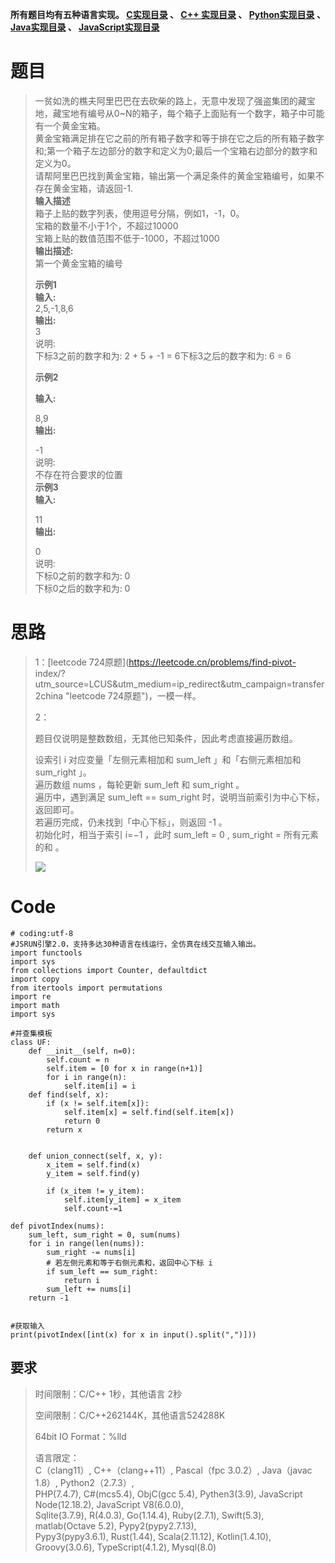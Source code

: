 **所有题目均有五种语言实现。
**[C实现目录](https://renjie.blog.csdn.net/article/details/129190260 "C实现目录")** 、
**[C++ 实现目录](https://blog.csdn.net/misayaaaaa/category_12036814.html "C++
实现目录")** 、
**[Python实现目录](https://blog.csdn.net/misayaaaaa/category_12111005.html
"Python实现目录")** 、
**[Java实现目录](https://blog.csdn.net/misayaaaaa/category_12111006.html
"Java实现目录")** 、
**[JavaScript实现目录](https://blog.csdn.net/misayaaaaa/category_12199270.html
"JavaScript实现目录")****

# 题目

> 一贫如洗的樵夫阿里巴巴在去砍柴的路上，无意中发现了强盗集团的藏宝地，藏宝地有编号从0~N的箱子，每个箱子上面贴有一个数字，箱子中可能有一个黄金宝箱。  
>  黄金宝箱满足排在它之前的所有箱子数字和等于排在它之后的所有箱子数字和;第一个箱子左边部分的数字和定义为0;最后一个宝箱右边部分的数字和定义为0。  
>  请帮阿里巴巴找到黄金宝箱，输出第一个满足条件的黄金宝箱编号，如果不存在黄金宝箱，请返回-1.  
>  **输入描述**  
>  箱子上贴的数字列表，使用逗号分隔，例如1，-1，0。  
>  宝箱的数量不小于1个，不超过10000  
>  宝箱上贴的数值范围不低于-1000，不超过1000  
>  **输出描述:**  
>  第一个黄金宝箱的编号
>
> **示例1  
>  输入:**  
>  2,5,-1,8,6  
>  **输出:**  
>  3  
>  说明:  
>  下标3之前的数字和为: 2 + 5 + -1 = 6下标3之后的数字和为: 6 = 6
>
> **示例2**
>
> **输入:**
>
> 8,9  
>  **输出:**
>
> -1  
>  说明:  
>  不存在符合要求的位置  
>  **示例3  
>  输入:**
>
> 11  
>  **输出:**
>
> 0  
>  说明:  
>  下标0之前的数字和为: 0  
>  下标0之后的数字和为: 0

# 思路

> 1：[leetcode 724原题](https://leetcode.cn/problems/find-pivot-
> index/?utm_source=LCUS&utm_medium=ip_redirect&utm_campaign=transfer2china
> "leetcode 724原题")，一模一样。
>
> 2：
>
> 题目仅说明是整数数组，无其他已知条件，因此考虑直接遍历数组。
>
> 设索引 i 对应变量「左侧元素相加和 sum_left 」和「右侧元素相加和 sum_right 」。  
>  遍历数组 nums ，每轮更新 sum_left 和 sum_right 。  
>  遍历中，遇到满足 sum_left == sum_right 时，说明当前索引为中心下标，返回即可。  
>  若遍历完成，仍未找到「中心下标」，则返回 -1 。  
>  初始化时，相当于索引 i=−1 ，此时 sum_left = 0 , sum_right = 所有元素的和 。
>
> ![](https://img-blog.csdnimg.cn/002d5b85d1914af19d4ac3338a9a74b0.png)

# Code

    
    
    # coding:utf-8
    #JSRUN引擎2.0，支持多达30种语言在线运行，全仿真在线交互输入输出。 
    import functools
    import sys
    from collections import Counter, defaultdict
    import copy
    from itertools import permutations
    import re
    import math
    import sys
    
    #并查集模板
    class UF:
        def __init__(self, n=0):
            self.count = n
            self.item = [0 for x in range(n+1)]
            for i in range(n):
                self.item[i] = i
        def find(self, x):
            if (x != self.item[x]):
                self.item[x] = self.find(self.item[x])
                return 0
            return x
        
     
        def union_connect(self, x, y):
            x_item = self.find(x)
            y_item = self.find(y)
        
            if (x_item != y_item):
                self.item[y_item] = x_item
                self.count-=1
    
    def pivotIndex(nums):
        sum_left, sum_right = 0, sum(nums)
        for i in range(len(nums)):
            sum_right -= nums[i]
            # 若左侧元素和等于右侧元素和，返回中心下标 i
            if sum_left == sum_right:
                return i
            sum_left += nums[i]
        return -1
    
    
    #获取输入
    print(pivotIndex([int(x) for x in input().split(",")]))
    

## 要求

> 时间限制：C/C++ 1秒，其他语言 2秒
>
> 空间限制：C/C++262144K，其他语言524288K
>
> 64bit IO Format：%lld
>
> 语言限定：  
>  C（clang11）, C++（clang++11）, Pascal（fpc 3.0.2）, Java（javac 1.8）,
> Python2（2.7.3）,  
>  PHP(7.4.7), C#(mcs5.4), ObjC(gcc 5.4), Pythen3(3.9), JavaScript
> Node(12.18.2), JavaScript V8(6.0.0),  
>  Sqlite(3.7.9), R(4.0.3), Go(1.14.4), Ruby(2.7.1), Swift(5.3), matlab(Octave
> 5.2), Pypy2(pypy2.7.13),  
>  Pypy3(pypy3.6.1), Rust(1.44), Scala(2.11.12), Kotlin(1.4.10),
> Groovy(3.0.6), TypeScript(4.1.2), Mysql(8.0)

